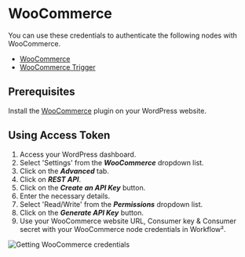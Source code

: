 # WooCommerce

You can use these credentials to authenticate the following nodes with WooCommerce.
- [WooCommerce](/workflow/integrations/nodes/workflow-nodes-base.wooCommerce/)
- [WooCommerce Trigger](/workflow/integrations/trigger-nodes/n8n-nodes-base.wooCommerceTrigger/)

## Prerequisites

Install the [WooCommerce](https://woocommerce.com/) plugin on your WordPress website.

## Using Access Token

1. Access your WordPress dashboard.
2. Select 'Settings' from the ***WooCommerce*** dropdown list.
3. Click on the ***Advanced*** tab.
4. Click on ***REST API***.
5. Click on the ***Create an API Key*** button.
6. Enter the necessary details.
7. Select 'Read/Write' from the ***Permissions*** dropdown list.
8. Click on the ***Generate API Key*** button.
9. Use your WooCommerce website URL, Consumer key & Consumer secret with your WooCommerce node credentials in Workflow².

![Getting WooCommerce credentials](/_images/integrations/credentials/woocommerce/using-access-token.gif)

